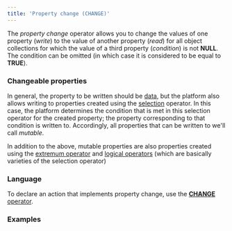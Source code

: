 ```yaml
---
title: 'Property change (CHANGE)'
---
```


The *property change* operator allows you to change the values of one property (*write*) to the value of another property (*read*) for all object collections for which the value of a third property (*condition*) is not **NULL**. The condition can be omitted (in which case it is considered to be equal to **TRUE**).

### Changeable properties

In general, the property to be written should be [data](Data_properties_DATA_.md), but the platform also allows writing to properties created using the [selection](Selection_CASE_IF_MULTI_OVERRIDE_EXCLUSIVE_.md) operator. In this case, the platform determines the condition that is met in this selection operator for the created property; the property corresponding to that condition is written to. Accordingly, all properties that can be written to we'll call *mutable*.

In addition to the above, mutable properties are also properties created using the [extremum operator](Extremum_MAX_MIN_.md) and [logical operators](Logical_operators_AND_OR_NOT_XOR_.md) (which are basically varieties of the selection operator)

### Language

To declare an action that implements property change, use the [**CHANGE** operator](CHANGE_operator.md).

### Examples

